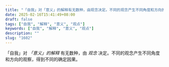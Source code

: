 ```yaml
---
title: "「自我」对「意义」的解释有无数种，由观念决定。不同的观念产生不同角度和方向的观察，得到不同的确定因果。"
date: 2025-02-16T15:41:49+08:00
draft: false
tags: ["自我", "解释", "意义", "观点"]
keywords: ["自我", "解释", "意义", "观点"]
description: ""
slug: "1602"
---
```


「自我」对 *「意义」的解释* 有无数种，由 *观念* 决定。不同的观念产生不同角度和方向的观察，得到不同的确定因果。